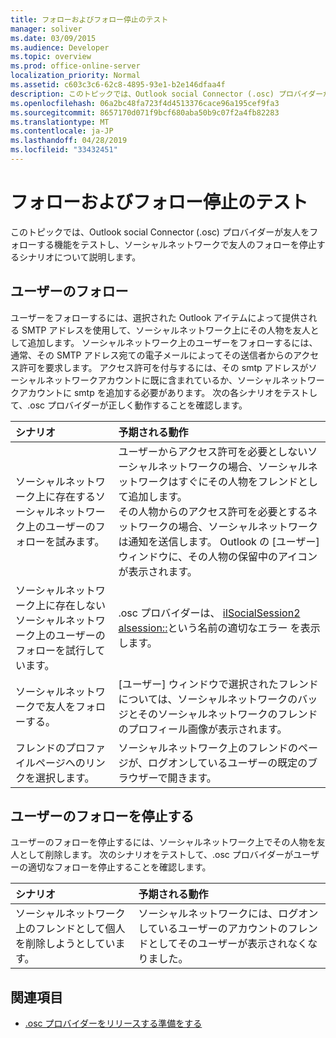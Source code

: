 ```yaml
---
title: フォローおよびフォロー停止のテスト
manager: soliver
ms.date: 03/09/2015
ms.audience: Developer
ms.topic: overview
ms.prod: office-online-server
localization_priority: Normal
ms.assetid: c603c3c6-62c8-4895-93e1-b2e146dfaa4f
description: このトピックでは、Outlook social Connector (.osc) プロバイダーが友人をフォローする機能をテストし、ソーシャルネットワークで友人のフォローを停止するシナリオについて説明します。
ms.openlocfilehash: 06a2bc48fa723f4d4513376cace96a195cef9fa3
ms.sourcegitcommit: 8657170d071f9bcf680aba50b9c07f2a4fb82283
ms.translationtype: MT
ms.contentlocale: ja-JP
ms.lasthandoff: 04/28/2019
ms.locfileid: "33432451"
---
```

# <a name="testing-following-and-stop-following-persons"></a>フォローおよびフォロー停止のテスト

このトピックでは、Outlook social Connector (.osc) プロバイダーが友人をフォローする機能をテストし、ソーシャルネットワークで友人のフォローを停止するシナリオについて説明します。
  
## <a name="following-a-person"></a>ユーザーのフォロー

ユーザーをフォローするには、選択された Outlook アイテムによって提供される SMTP アドレスを使用して、ソーシャルネットワーク上にその人物を友人として追加します。 ソーシャルネットワーク上のユーザーをフォローするには、通常、その SMTP アドレス宛ての電子メールによってその送信者からのアクセス許可を要求します。 アクセス許可を付与するには、その smtp アドレスがソーシャルネットワークアカウントに既に含まれているか、ソーシャルネットワークアカウントに smtp を追加する必要があります。 次の各シナリオをテストして、.osc プロバイダーが正しく動作することを確認します。
  
|**シナリオ**|**予期される動作**|
|:-----|:-----|
|ソーシャルネットワーク上に存在するソーシャルネットワーク上のユーザーのフォローを試みます。  <br/> |ユーザーからアクセス許可を必要としないソーシャルネットワークの場合、ソーシャルネットワークはすぐにその人物をフレンドとして追加します。  <br/> その人物からのアクセス許可を必要とするネットワークの場合、ソーシャルネットワークは通知を送信します。 Outlook の [ユーザー] ウィンドウに、その人物の保留中のアイコンが表示されます。  <br/> |
|ソーシャルネットワーク上に存在しないソーシャルネットワーク上のユーザーのフォローを試行しています。  <br/> |.osc プロバイダーは、 [iISocialSession2 alsession::](isocialsession-followperson.md)という名前の適切なエラー [](isocialsession2-followpersonex.md)を表示します。  <br/> |
|ソーシャルネットワークで友人をフォローする。  <br/> |[ユーザー] ウィンドウで選択されたフレンドについては、ソーシャルネットワークのバッジとそのソーシャルネットワークのフレンドのプロフィール画像が表示されます。  <br/> |
|フレンドのプロファイルページへのリンクを選択します。  <br/> |ソーシャルネットワーク上のフレンドのページが、ログオンしているユーザーの既定のブラウザーで開きます。  <br/> |
   
## <a name="stop-following-a-person"></a>ユーザーのフォローを停止する

ユーザーのフォローを停止するには、ソーシャルネットワーク上でその人物を友人として削除します。 次のシナリオをテストして、.osc プロバイダーがユーザーの適切なフォローを停止することを確認します。
  
|**シナリオ**|**予期される動作**|
|:-----|:-----|
|ソーシャルネットワーク上のフレンドとして個人を削除しようとしています。  <br/> |ソーシャルネットワークには、ログオンしているユーザーのアカウントのフレンドとしてそのユーザーが表示されなくなりました。  <br/> |
   
## <a name="see-also"></a>関連項目

- [.osc プロバイダーをリリースする準備をする](getting-ready-to-release-an-osc-provider.md)

